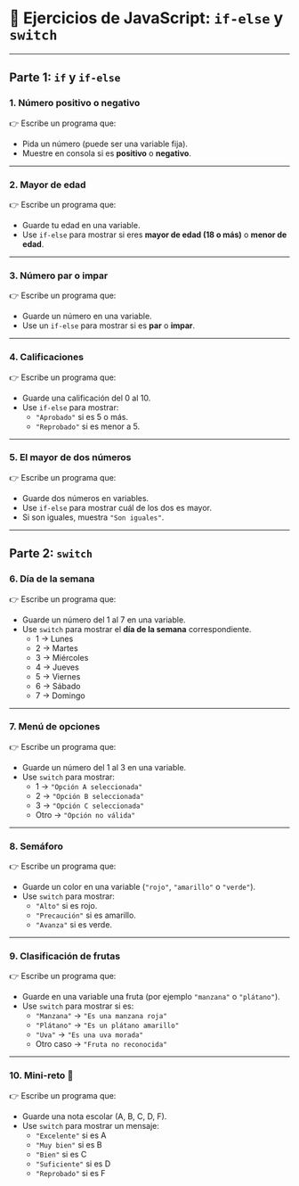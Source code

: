 # 📝 Ejercicios de JavaScript: `if-else` y `switch`

---

## Parte 1: `if` y `if-else`

### 1. Número positivo o negativo
👉 Escribe un programa que:  
- Pida un número (puede ser una variable fija).  
- Muestre en consola si es **positivo** o **negativo**.  

---

### 2. Mayor de edad
👉 Escribe un programa que:  
- Guarde tu edad en una variable.  
- Use `if-else` para mostrar si eres **mayor de edad (18 o más)** o **menor de edad**.  

---

### 3. Número par o impar
👉 Escribe un programa que:  
- Guarde un número en una variable.  
- Use un `if-else` para mostrar si es **par** o **impar**.  

---

### 4. Calificaciones
👉 Escribe un programa que:  
- Guarde una calificación del 0 al 10.  
- Use `if-else` para mostrar:  
  - `"Aprobado"` si es 5 o más.  
  - `"Reprobado"` si es menor a 5.  

---

### 5. El mayor de dos números
👉 Escribe un programa que:  
- Guarde dos números en variables.  
- Use `if-else` para mostrar cuál de los dos es mayor.  
- Si son iguales, muestra `"Son iguales"`.  

---

## Parte 2: `switch`

### 6. Día de la semana
👉 Escribe un programa que:  
- Guarde un número del 1 al 7 en una variable.  
- Use `switch` para mostrar el **día de la semana** correspondiente.  
  - 1 → Lunes  
  - 2 → Martes  
  - 3 → Miércoles  
  - 4 → Jueves  
  - 5 → Viernes  
  - 6 → Sábado  
  - 7 → Domingo  

---

### 7. Menú de opciones
👉 Escribe un programa que:  
- Guarde un número del 1 al 3 en una variable.  
- Use `switch` para mostrar:  
  - 1 → `"Opción A seleccionada"`  
  - 2 → `"Opción B seleccionada"`  
  - 3 → `"Opción C seleccionada"`  
  - Otro → `"Opción no válida"`  

---

### 8. Semáforo
👉 Escribe un programa que:  
- Guarde un color en una variable (`"rojo"`, `"amarillo"` o `"verde"`).  
- Use `switch` para mostrar:  
  - `"Alto"` si es rojo.  
  - `"Precaución"` si es amarillo.  
  - `"Avanza"` si es verde.  

---

### 9. Clasificación de frutas
👉 Escribe un programa que:  
- Guarde en una variable una fruta (por ejemplo `"manzana"` o `"plátano"`).  
- Use `switch` para mostrar si es:  
  - `"Manzana"` → `"Es una manzana roja"`  
  - `"Plátano"` → `"Es un plátano amarillo"`  
  - `"Uva"` → `"Es una uva morada"`  
  - Otro caso → `"Fruta no reconocida"`  

---

### 10. Mini-reto 🎯
👉 Escribe un programa que:  
- Guarde una nota escolar (A, B, C, D, F).  
- Use `switch` para mostrar un mensaje:  
  - `"Excelente"` si es A  
  - `"Muy bien"` si es B  
  - `"Bien"` si es C  
  - `"Suficiente"` si es D  
  - `"Reprobado"` si es F  
